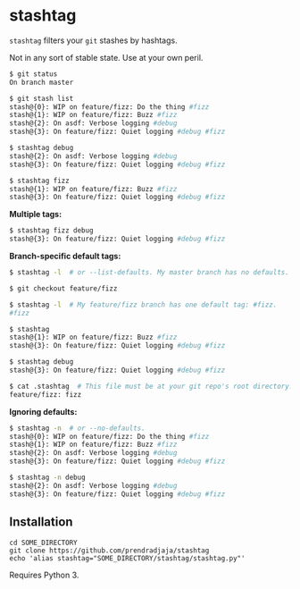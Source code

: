# stashtag

`stashtag` filters your `git` stashes by hashtags.

Not in any sort of stable state. Use at your own peril.

```sh
$ git status
On branch master

$ git stash list
stash@{0}: WIP on feature/fizz: Do the thing #fizz
stash@{1}: WIP on feature/fizz: Buzz #fizz
stash@{2}: On asdf: Verbose logging #debug
stash@{3}: On feature/fizz: Quiet logging #debug #fizz

$ stashtag debug
stash@{2}: On asdf: Verbose logging #debug
stash@{3}: On feature/fizz: Quiet logging #debug #fizz

$ stashtag fizz
stash@{1}: WIP on feature/fizz: Buzz #fizz
stash@{3}: On feature/fizz: Quiet logging #debug #fizz
```

**Multiple tags:**
```sh
$ stashtag fizz debug
stash@{3}: On feature/fizz: Quiet logging #debug #fizz
```

**Branch-specific default tags:**
```sh
$ stashtag -l  # or --list-defaults. My master branch has no defaults.

$ git checkout feature/fizz

$ stashtag -l  # My feature/fizz branch has one default tag: #fizz.
#fizz

$ stashtag
stash@{1}: WIP on feature/fizz: Buzz #fizz
stash@{3}: On feature/fizz: Quiet logging #debug #fizz

$ stashtag debug
stash@{3}: On feature/fizz: Quiet logging #debug #fizz

$ cat .stashtag  # This file must be at your git repo's root directory.
feature/fizz: fizz
```

**Ignoring defaults:**
```sh
$ stashtag -n  # or --no-defaults.
stash@{0}: WIP on feature/fizz: Do the thing #fizz
stash@{1}: WIP on feature/fizz: Buzz #fizz
stash@{2}: On asdf: Verbose logging #debug
stash@{3}: On feature/fizz: Quiet logging #debug #fizz

$ stashtag -n debug
stash@{2}: On asdf: Verbose logging #debug
stash@{3}: On feature/fizz: Quiet logging #debug #fizz
```

## Installation

```
cd SOME_DIRECTORY
git clone https://github.com/prendradjaja/stashtag
echo 'alias stashtag="SOME_DIRECTORY/stashtag/stashtag.py"'
```

Requires Python 3.
